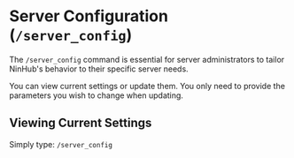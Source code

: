 # Server Configuration (`/server_config`)

The `/server_config` command is essential for server administrators to tailor NinHub's behavior to their specific server needs.

You can view current settings or update them. You only need to provide the parameters you wish to change when updating.

## Viewing Current Settings
Simply type:
`/server_config`